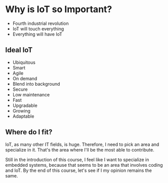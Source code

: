 # Why is IoT so Important?

* Fourth industrial revolution
* IoT will touch everything
* Everything will have IoT

## Ideal IoT

* Ubiquitous
* Smart
* Agile
* On demand
* Blend into background
* Secure
* Low maintenance
* Fast
* Upgradable
* Growing
* Adaptable

## Where do I fit?

IoT, as many other IT fields, is huge. Therefore, I need to pick an area and
specialize in it. That's the area where I'll be the most able to contribute.

Still in the introduction of this course, I feel like I want to specialize in
embedded systems, because that seems to be an area that involves coding and
IoT. By the end of this course, let's see if I my opinion remains the same.
